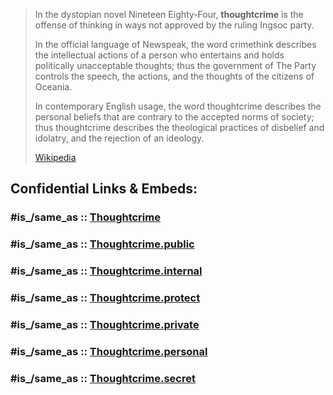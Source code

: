 
> In the dystopian novel Nineteen Eighty-Four, **thoughtcrime** 
> is the offense of thinking in ways not approved by the ruling Ingsoc party. 
> 
> In the official language of Newspeak, the word crimethink 
> describes the intellectual actions of a person who entertains and holds politically unacceptable thoughts; 
> thus the government of The Party controls the speech, the actions, and the thoughts of the citizens of Oceania.
>
> In contemporary English usage, 
> the word thoughtcrime describes the personal beliefs that are contrary to the accepted norms of society; 
> thus thoughtcrime describes the theological practices of disbelief and idolatry, and the rejection of an ideology.
>
> [Wikipedia](https://en.wikipedia.org/wiki/Thoughtcrime)


## Confidential Links & Embeds: 

### #is_/same_as :: [Thoughtcrime](/_Standards/Society/Communication/Media/Book/Author/Orwell,George/Thoughtcrime.md) 

### #is_/same_as :: [Thoughtcrime.public](/_public/Society/Communication/Media/Book/Author/Orwell,George/Thoughtcrime.public.md) 

### #is_/same_as :: [Thoughtcrime.internal](/_internal/Society/Communication/Media/Book/Author/Orwell,George/Thoughtcrime.internal.md) 

### #is_/same_as :: [Thoughtcrime.protect](/_protect/Society/Communication/Media/Book/Author/Orwell,George/Thoughtcrime.protect.md) 

### #is_/same_as :: [Thoughtcrime.private](/_private/Society/Communication/Media/Book/Author/Orwell,George/Thoughtcrime.private.md) 

### #is_/same_as :: [Thoughtcrime.personal](/_personal/Society/Communication/Media/Book/Author/Orwell,George/Thoughtcrime.personal.md) 

### #is_/same_as :: [Thoughtcrime.secret](/_secret/Society/Communication/Media/Book/Author/Orwell,George/Thoughtcrime.secret.md)

